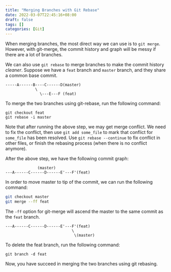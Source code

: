 ```yaml
---
title: "Merging Branches with Git Rebase"
date: 2022-03-07T22:45:16+08:00
draft: false
tags: []
categories: [Git]
---
```


When merging branches, the most direct way we can use is to `git merge`.
However, with git-merge, the commit history and graph will be messy if there are a lot of branches.

<!--more-->

We can also use `git rebase` to merge branches to make the commit history *cleaner*.
Suppose we have a `feat` branch and `master` branch, and they share a common base commit.

```
-----A------B----C------D(master)
             \
               \---E---F (feat)
```

To merge the two branches using git-rebase, run the following command:

```
git checkout feat
git rebase -i master
```

Note that after running the above step, we may get merge conflict.
We need to fix the conflict, then use `git add some_file` to mark that conflict for `some_file` has been resolved.
Use `git rebase --continue` to fix conflict in other files,
or finish the rebasing process (when there is no conflict anymore).

After the above step, we have the following commit graph:

```
              (master)
---A------C------D------E'---F'(feat)
```

In order to move master to tip of the commit, we can run the following command:

```bash
git checkout master
git merge --ff feat
```

The `-ff` option for git-merge will ascend the master to the same commit as the `feat` branch.


```
---A------C------D------E'---F'(feat)
                             \
                              \(master)
```

To delete the feat branch, run the following command:

```
git branch -d feat
```

Now, you have succeed in merging the two branches using git rebasing.

